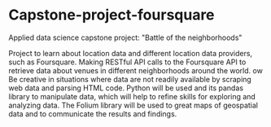 # Capstone-project-foursquare
Applied data science capstone project: "Battle of the neighborhoods"

Project to learn about location data and different location data providers, such as Foursquare. 
Making RESTful API calls to the Foursquare API to retrieve data about venues in different neighborhoods around the world. ow Be creative in situations where data are not readily available by scraping web data and parsing HTML code. 
Python will be used and its pandas library to manipulate data, which will help to refine skills for exploring and analyzing data. 
The Folium library will be used to great maps of geospatial data and to communicate the results and findings.
